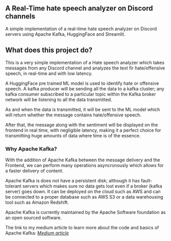 ## A Real-Time hate speech analyzer on Discord channels
A simple implementation of a real-time hate speech analyzer on Discord servers using Apache Kafka, HuggingFace and Streamlit. 

## What does this project do?
This is a very simple implementation of a Hate speech analyzer which takes messages from any Discord channel and analyzes the text fir hate/offensive speech, in real-time and with low latency.

A HuggingFace pre trained ML model is used to identify hate or offensive speech. A kafka producer will be sending all the data to a kafka cluster; any kafka consumer subscribed to a particular topic within the Kafka broker network will be listening to all the data transmitted.

As and when the data is transmitted, it will be sent to the ML model which will return whether the message contains hate/offensive speech.

After that, the message along with the sentiment will be displayed on the frontend in real time, with negligible latency, making it a perfect choice for transmitting huge amounts of data where time is of the essence.

### Why Apache Kafka?
With the addition of Apache Kafka between the message delivery and the Frontend, we can perform many operations asyncronously which allows for a faster delivery of content.

Apache Kafka is does not have a persistent disk; although it has fault-tolerant servers which makes sure no data gets lost even if a broker (kafka server) goes down. It can be deployed on the cloud such as AWS and can be connected to a proper database such as AWS S3 or a data warehousing tool such as Amazon Redshift. 

Apache Kafka is currently maintained by the Apache Software foundation as an open sourced software.

The link to my medium article to learn more about the code and basics of Apache Kafka: *[Medium article](https://medium.com/@mohit-katta/apache-kafka-real-time-hate-speech-analysis-on-discord-servers-ca052ea75e5c)*
